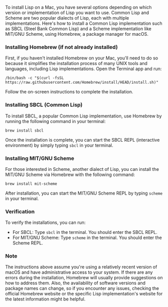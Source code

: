 To install Lisp on a Mac, you have several options depending on which version or implementation of Lisp you want to use. Common Lisp and Scheme are two popular dialects of Lisp, each with multiple implementations. Here's how to install a Common Lisp implementation such as SBCL (Steel Bank Common Lisp) and a Scheme implementation like MIT/GNU Scheme, using Homebrew, a package manager for macOS.

### Installing Homebrew (if not already installed)

First, if you haven't installed Homebrew on your Mac, you'll need to do so because it simplifies the installation process of many UNIX tools and languages, including Lisp implementations. Open the Terminal app and run:

```shell
/bin/bash -c "$(curl -fsSL https://raw.githubusercontent.com/Homebrew/install/HEAD/install.sh)"
```

Follow the on-screen instructions to complete the installation.

### Installing SBCL (Common Lisp)

To install SBCL, a popular Common Lisp implementation, use Homebrew by running the following command in your terminal:

```shell
brew install sbcl
```

Once the installation is complete, you can start the SBCL REPL (interactive environment) by simply typing `sbcl` in your terminal.

### Installing MIT/GNU Scheme

For those interested in Scheme, another dialect of Lisp, you can install the MIT/GNU Scheme via Homebrew with the following command:

```shell
brew install mit-scheme
```

After installation, you can start the MIT/GNU Scheme REPL by typing `scheme` in your terminal.

### Verification

To verify the installations, you can run:

- For SBCL: Type `sbcl` in the terminal. You should enter the SBCL REPL.
- For MIT/GNU Scheme: Type `scheme` in the terminal. You should enter the Scheme REPL.

### Note

The instructions above assume you're using a relatively recent version of macOS and have administrative access to your system. If there are any errors during the installation, Homebrew will usually provide suggestions on how to address them. Also, the availability of software versions and package names can change, so if you encounter any issues, checking the official Homebrew website or the specific Lisp implementation's website for the latest information might be helpful.